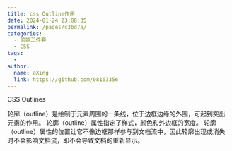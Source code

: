 ```yaml
---
title: css Outline作用
date: 2024-01-24 23:08:35
permalink: /pages/c3bd7a/
categories:
  - 前端三件套
  - CSS
tags:
  - 
author: 
  name: aXing
  link: https://github.com/08163356
---
```


CSS Outlines

轮廓（outline）是绘制于元素周围的一条线，位于边框边缘的外围，可起到突出元素的作用。 轮廓（outline）属性指定了样式，颜色和外边框的宽度。 轮廓（outline）属性的位置让它不像边框那样参与到文档流中，因此轮廓出现或消失时不会影响文档流，即不会导致文档的重新显示。<!-- more -->

